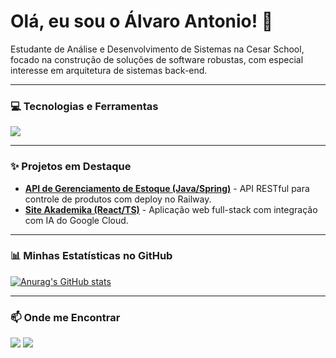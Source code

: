# Olá, eu sou o Álvaro Antonio! 👋

<p align="left"> 
  Estudante de Análise e Desenvolvimento de Sistemas na Cesar School, focado na construção de soluções de software robustas, com especial interesse em arquitetura de sistemas back-end.
</p>

---

### 💻 Tecnologias e Ferramentas

<p align="left">
  <a href="https://skillicons.dev">
    <img src="https://skillicons.dev/icons?i=java,spring,python,fastapi,react,ts,js,html,css,postgres,mysql,git,docker" />
  </a>
</p>

---

### ✨ Projetos em Destaque

- **[API de Gerenciamento de Estoque (Java/Spring)](https://github.com/seu-usuario/seu-repo-1)** - API RESTful para controle de produtos com deploy no Railway.
- **[Site Akademika (React/TS)](https://github.com/seu-usuario/seu-repo-2)** - Aplicação web full-stack com integração com IA do Google Cloud.

---

### 📊 Minhas Estatísticas no GitHub

[![Anurag's GitHub stats](https://github-readme-stats.vercel.app/api?username=alvaro5801&show_icons=true&theme=dracula)](https://github.com/anuraghazra/github-readme-stats)

---

### 📫 Onde me Encontrar

<a href="https://www.linkedin.com/in/alvaro-antonio-silva/" target="_blank"><img src="https://img.shields.io/badge/-LinkedIn-%230077B5?style=for-the-badge&logo=linkedin&logoColor=white" target="_blank"></a>
<a href="mailto:alvaro.rs580@gmail.com"><img src="https://img.shields.io/badge/Gmail-D14836?style=for-the-badge&logo=gmail&logoColor=white"></a>
